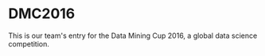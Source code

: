 # DMC2016

This is our team's entry for the Data Mining Cup 2016, a global data science competition.
